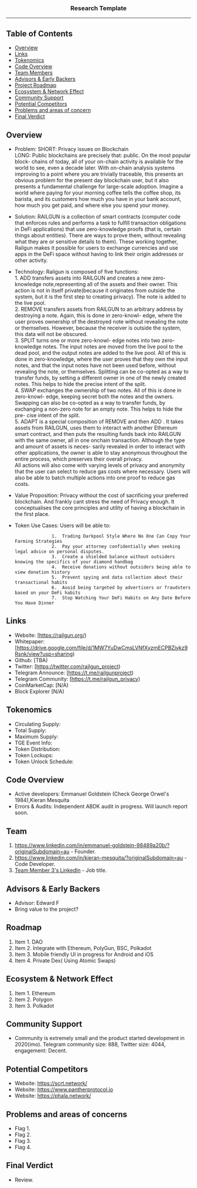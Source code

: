 <h3 align="center">Research Template</h3>

---

## Table of Contents

- [Overview](#Overview)
- [Links](#Links)
- [Tokenomics](#Tokenomics)
- [Code Overview](#Code)
- [Team Members](#Team) 
- [Advisors & Early Backers](#Advisors)
- [Project Roadmap](#Roadmap)
- [Ecosystem & Network Effect](#Ecosystem)
- [Community Support](#Community)
- [Potential Competitors](#Competitors)
- [Problems and areas of concern](#Problems)
- [Final Verdict](#Verdict)

## Overview <a name = "Overview"></a>
  - Problem: SHORT: Privacy issues on Blockchain\
             LONG:  Public blockchains are precisely that: public. On the most popular block- chains of today, all of your on-chain activity is available for the                world to see, even a decade later. With on-chain analysis systems improving to a point where you are trivially traceable, this presents an obvious                  problem for the present day blockchain user, but it also presents a fundamental challenge for large-scale adoption. Imagine a world where paying for                your morning coffee tells the coffee shop, its barista, and its customers how much you have in your bank account, how much you get paid, and where                  else you spend your money.
             
  - Solution: RAILGUN is a collection of smart contracts (computer code that enforces rules and performs a task to fulfill transaction obligations in DeFi                         applications) that use zero-knowledge proofs (that is, certain things about entities). There are ways to prove them, without revealing what they are                 or sensitive details to them). These working together, Railgun makes it possible for users to exchange currencies and use apps in the DeFi space                     without having to link their origin addresses or other activity.
  
  - Technology: Railgun is composed of five functions:\
                1.  ADD transfers assets into RAILGUN and creates a new zero-knowledge note,representing all of the assets and their owner. This action is not in                   itself private(because it originates from outside the system, but it is the first step to creating privacy). The note is added to the live pool.\
                2.  REMOVE transfers assets from RAILGUN to an arbitrary address by destroying a note. Again, this is done in zero-knowl- edge, where the user                     proves ownership of the destroyed note without revealing the note or themselves. However, because the receiver is outside the system, this data                     will not be obscured.\
                3.  SPLIT turns one or more zero-knowl- edge notes into two zero-knowledge notes. The input notes are moved from the live pool to the dead pool,                   and the output notes are added to the live pool. All of this is done in zero-knowledge, where the user proves that they own the input notes, and                   that the input notes have not been used before, without revealing the note, or themselves. Splitting can be co-opted as a way to transfer funds, by                 setting a different owner in one of the newly created notes. This helps to hide the precise intent of the split.\
                4.  SWAP exchanges the ownership of two notes. All of this is done in zero-knowl- edge, keeping secret both the notes and the owners. Swapping can                 also be co-opted as a way to transfer funds, by exchanging a non-zero note for an empty note. This helps to hide the pre- cise intent of the                       split.\
                5.  ADAPT is a special composition of REMOVE and then ADD . It takes assets from RAILGUN, uses them to interact with another Ethereum smart                         contract, and then puts the resulting funds back into RAILGUN with the same owner, all in one onchain transaction. Although the type and amount of                 assets is neces- sarily revealed in order to interact with other applications, the owner is able to stay anonymous throughout the entire process,                   which preserves their overall privacy.\
                All actions will also come with varying levels of privacy and anonymity that the user can select to reduce gas costs where necessary. Users will                   also be able to batch multiple actions into one proof to reduce gas costs.  
                
  - Value Proposition: Privacy without the cost of sacrificing your preferred blockchain. And frankly cant stress the need of Privacy enough. It conceptualises the                        core principles and utility of having a blockchain in the first place.

  - Token Use Cases:  Users will be able to:

                      1.  Trading Darkpool Style Where No One Can Copy Your Farming Strategies
                      2.  Pay your attorney confidentially when seeking legal advice on personal disputes.
                      3.  Create a shielded balance without outsiders knowing the specifics of your diamond handbag
                      4.  Receive donations without outsiders being able to view donation history
                      5.  Prevent spying and data collection about their transactional habits
                      6.  Avoid being targeted by advertisers or fraudsters based on your DeFi habits
                      7.  Stop Watching Your DeFi Habits on Any Date Before You Have Dinner
  
## Links <a name = "Links"></a>
  - Website: [https://railgun.org/)
  - Whitepaper: [https://drive.google.com/file/d/1MW7YuDwCmsLVNfXyzmECPBZjykz9Rsnk/view?usp=sharing)
  - Github: [TBA)
  - Twitter: [https://twitter.com/railgun_project)
  - Telegram Announce: [https://t.me/railgunproject)
  - Telegram Community: [https://t.me/railgun_privacy)
  - CoinMarketCap: [N/A)
  - Block Explorer [N/A)

## Tokenomics <a name = "Tokenomics"></a>
  - Circulating Supply:
  - Total Supply:
  - Maximum Supply:
  - TGE Event Info:
  - Token Distribution:
  - Token Lockups:
  - Token Unlock Schedule:

## Code Overview <a name = "Code"></a>
  - Active developers: Emmanuel Goldstein (Check George Orwel's 1984),Kieran Mesquita  
  - Errors & Audits: Independent ABDK audit in progress. Will launch report soon.
  
## Team <a name = "Team"></a>
1. https://www.linkedin.com/in/emmanuel-goldstein-98489a20b/?originalSubdomain=au - Founder.
2. https://www.linkedin.com/in/kieran-mesquita/?originalSubdomain=au - Code Developer.
3. [Team Member 3's LinkedIn](https://www.linkedin.com) - Job title.

## Advisors & Early Backers <a name = "Advisors"></a>
  - Advisor: Edward F
  - Bring value to the project?

## Roadmap <a name = "Roadmap"></a>
1. Item 1. DAO 
2. Item 2. Integrate with Ethereum, PolyGun, BSC, Polkadot
3. Item 3. Mobile friendly UI in progress for Android and iOS
4. Item 4. Private Dex( Using Atomic Swaps)

## Ecosystem & Network Effect <a name = "Ecosystem"></a>
1. Item 1. Ethereum
2. Item 2. Polygon
3. Item 3. Polkadot

## Community Support <a name = "Community"></a>
- Community is extremely small and the product started development in 2020(imo). Telegram community size: 888, Twitter size: 4044, engagement: Decent.

## Potential Competitors <a name = "Competitors"></a>
- Website: https://scrt.network/
- Website: https://www.pantherprotocol.io
- Website: https://phala.network/

## Problems and areas of concerns<a name = "Problems"></a>
- Flag 1. 
- Flag 2.
- Flag 3.
- Flag 4.

## Final Verdict <a name = "Verdict"></a>
- Review.
